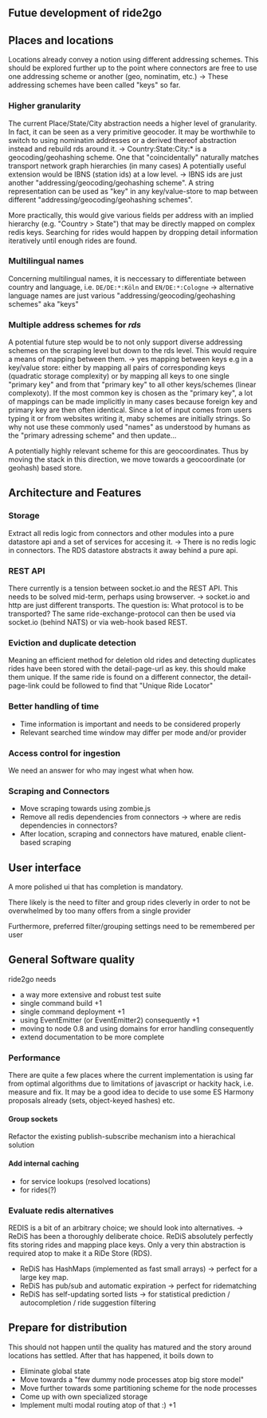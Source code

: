 Futue development of ride2go
----------------------------


## Places and locations

Locations already convey a notion using different addressing schemes.
This should be explored further up to the point where connectors
are free to use one addressing scheme or another (geo, nominatim, etc.)
-> These addressing schemes have been called "keys" so far.


### Higher granularity

The current Place/State/City abstraction needs a higher level of
granularity.  In fact, it can be seen as a very primitive geocoder.
It may be worthwhile to switch to using nominatim addresses or
a derived thereof abstraction instead and rebuild rds around it.
-> Country:State:City:* is a geocoding/geohashing scheme. One that "coincidentally" naturally matches transport network graph hierarchies (in many cases)
A potentially useful extension would be IBNS (station ids) at a
low level.
-> IBNS ids are just another "addressing/geocoding/geohashing scheme". 
A string representation can be used as "key" in any key/value-store
to map between different "addressing/geocoding/geohashing schemes".

More practically, this would give various fields per address with an
implied hierarchy (e.g. "Country > State") that may be directly mapped
on complex redis keys.  Searching for rides would happen by dropping
detail information iteratively until enough rides are found.


### Multilingual names

Concerning multilingual names, it is neccessary to differentiate between
country and language, i.e. `DE/DE:*:Köln` and `EN/DE:*:Cologne`
-> alternative language names are just various "addressing/geocoding/geohashing schemes" aka "keys"

### Multiple address schemes for *rds*

A potential future step would be to not only support diverse addressing
schemes on the scraping level but down to the rds level.  This would
require a means of mapping between them.
-> yes mapping between keys e.g in a key/value store:
either by mapping all pairs of corresponding keys (quadratic storage complexity)
or by mapping all keys to one single "primary key" and from that "primary key" to all other keys/schemes (linear complexoty).
If the most common key is chosen as the "primary key", a lot of mappings can be made implicitly in many cases
because foreign key and primary key are then often identical.
Since a lot of input comes from users typing it or from websites writing it, maby schemes are initially strings.
So why not use these commonly used "names" as understood by humans as the "primary adressing scheme" and then update...


A potentially highly relevant scheme for this are geocoordinates. Thus
by moving the stack in this direction, we move towards a geocoordinate
(or geohash) based store.


## Architecture and Features

### Storage

Extract all redis logic from connectors and other modules into a
pure datastore api and a set of services for accesing it.
-> There is no redis logic in connectors. The RDS datastore abstracts it away behind a pure api.

### REST API

There currently is a tension between socket.io and the REST API.
This needs to be solved mid-term, perhaps using browserver.
-> socket.io and http are just different transports. The question is: What protocol is to be transported?
The same ride-exchange-protocol can then be used via socket.io (behind NATS) or via web-hook based REST.

### Eviction and duplicate detection

Meaning an efficient method for deletion old rides and detecting duplicates
rides have been stored with the detail-page-url as key. this should make them unique.
If the same ride is found on a different connector, the detail-page-link could be followed to find that "Unique Ride Locator"

### Better handling of time

* Time information is important and needs to be considered properly
* Relevant searched time window may differ per mode and/or provider

### Access control for ingestion

We need an answer for who may ingest what when how.

### Scraping and Connectors

* Move scraping towards using zombie.js
* Remove all redis dependencies from connectors
-> where are redis dependencies in connectors?
* After location, scraping and connectors have matured, enable client-based
scraping

## User interface

A more polished ui that has completion is mandatory.

There likely is the need to filter and group rides cleverly in order
to not be overwhelmed by too many offers from a single provider

Furthermore, preferred filter/grouping settings need to be remembered per
user


## General Software quality

ride2go needs

* a way more extensive and robust test suite
* single command build +1
* single command deployment +1
* using EventEmitter (or EventEmitter2) consequently +1
* moving to node 0.8 and using domains for error handling consequently
* extend documentation to be more complete


### Performance

There are quite a few places where the current implementation is using far from
optimal algorithms due to limitations of javascript or hackity hack, i.e.
measure and fix.  It may be a good idea to decide to use some ES Harmony
proposals already (sets, object-keyed hashes) etc.

#### Group sockets

Refactor the existing publish-subscribe mechanism into a hierachical
solution

#### Add internal caching

* for service lookups (resolved locations)
* for rides(?)

### Evaluate redis alternatives

REDIS is a bit of an arbitrary choice; we should look into alternatives.
-> ReDiS has been a thoroughly deliberate choice.
ReDiS absolutely perfectly fits storing rides and mapping place keys.
Only a very thin abstraction is required atop to make it a RiDe Store (RDS).
+ ReDiS has HashMaps (implemented as fast small arrays) -> perfect for a large key map.
+ ReDiS has pub/sub and automatic expiration -> perfect for ridematching 
+ ReDiS has self-updating sorted lists -> for statistical prediction / autocompletion / ride suggestion filtering

## Prepare for distribution

This should not happen until the quality has matured and the story around
locations has settled. After that has happened, it boils down to

* Eliminate global state
* Move towards a "few dummy node processes atop big store model"
* Move further towards some partitioning scheme for the node processes
* Come up with own specialized storage
* Implement multi modal routing atop of that :)   +1




